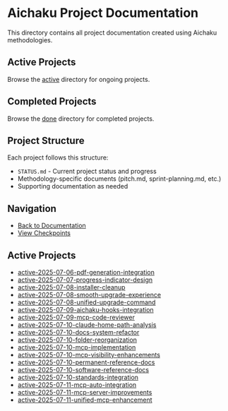 # Aichaku Project Documentation

This directory contains all project documentation created using Aichaku methodologies.

## Active Projects

Browse the [active](./active/) directory for ongoing projects.

## Completed Projects

Browse the [done](./done/) directory for completed projects.

## Project Structure

Each project follows this structure:

- `STATUS.md` - Current project status and progress
- Methodology-specific documents (pitch.md, sprint-planning.md, etc.)
- Supporting documentation as needed

## Navigation

- [Back to Documentation](../)
- [View Checkpoints](../checkpoints/)

## Active Projects

- [active-2025-07-06-pdf-generation-integration](./active/active-2025-07-06-pdf-generation-integration/)
- [active-2025-07-07-progress-indicator-design](./active/active-2025-07-07-progress-indicator-design/)
- [active-2025-07-08-installer-cleanup](./active/active-2025-07-08-installer-cleanup/)
- [active-2025-07-08-smooth-upgrade-experience](./active/active-2025-07-08-smooth-upgrade-experience/)
- [active-2025-07-08-unified-upgrade-command](./active/active-2025-07-08-unified-upgrade-command/)
- [active-2025-07-09-aichaku-hooks-integration](./active/active-2025-07-09-aichaku-hooks-integration/)
- [active-2025-07-09-mcp-code-reviewer](./active/active-2025-07-09-mcp-code-reviewer/)
- [active-2025-07-10-claude-home-path-analysis](./active/active-2025-07-10-claude-home-path-analysis/)
- [active-2025-07-10-docs-system-refactor](./active/active-2025-07-10-docs-system-refactor/)
- [active-2025-07-10-folder-reorganization](./active/active-2025-07-10-folder-reorganization/)
- [active-2025-07-10-mcp-implementation](./active/active-2025-07-10-mcp-implementation/)
- [active-2025-07-10-mcp-visibility-enhancements](./active/active-2025-07-10-mcp-visibility-enhancements/)
- [active-2025-07-10-permanent-reference-docs](./active/active-2025-07-10-permanent-reference-docs/)
- [active-2025-07-10-software-reference-docs](./active/active-2025-07-10-software-reference-docs/)
- [active-2025-07-10-standards-integration](./active/active-2025-07-10-standards-integration/)
- [active-2025-07-11-mcp-auto-integration](./active/active-2025-07-11-mcp-auto-integration/)
- [active-2025-07-11-mcp-server-improvements](./active/active-2025-07-11-mcp-server-improvements/)
- [active-2025-07-11-unified-mcp-enhancement](./active/active-2025-07-11-unified-mcp-enhancement/)
